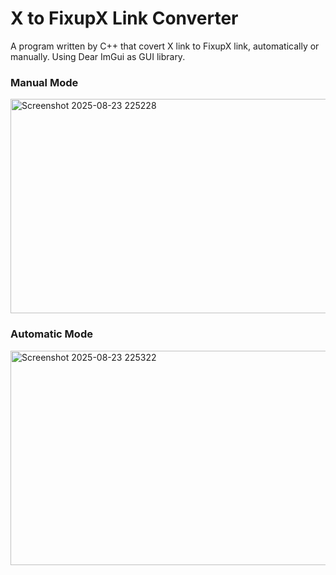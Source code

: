 # X to FixupX Link Converter
A program written by C++ that covert X link to FixupX link, automatically or manually. Using Dear ImGui as GUI library.
### Manual Mode
<img width="636" height="343" alt="Screenshot 2025-08-23 225228" src="https://github.com/user-attachments/assets/17ad141c-934f-4f4a-bf13-b9b3d7b1dbe8" />

### Automatic Mode
<img width="636" height="343" alt="Screenshot 2025-08-23 225322" src="https://github.com/user-attachments/assets/fd56a0ff-95dc-4c0d-b6c9-0bcc3f8cdff0" />
